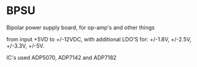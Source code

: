 # BPSU
Bipolar power supply board, for op-amp's and other things

from input +5VD to +/-12VDC, with additional LDO'S for: +/-1.8V, +/-2.5V, +/-3.3V, +/-5V.

IC's used ADP5070, ADP7142 and ADP7182
